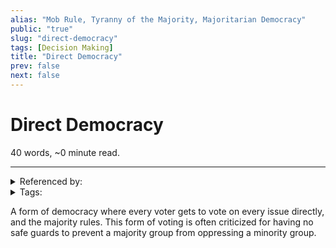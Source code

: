 ```yaml
---
alias: "Mob Rule, Tyranny of the Majority, Majoritarian Democracy"
public: "true"
slug: "direct-democracy"
tags: [Decision Making]
title: "Direct Democracy"
prev: false
next: false
---
```

<script setup>
import { data } from '../../git.data.ts';
import { useData } from 'vitepress';
const pageData = useData();
</script>
<h1 class="p-name">Direct Democracy</h1>
<p>40 words, ~0 minute read. <span v-html="data[`site/${pageData.page.value.relativePath}`]" /></p>
<hr/>

<details><summary>Referenced by:</summary><a href="/garden/consensus-democracy/index.md">Consensus Democracy</a><a href="/garden/decision-making/index.md">Decision Making</a><a href="/garden/gerrymandering/index.md">Gerrymandering</a><a href="/garden/representative-democracy/index.md">Representative Democracy</a></details>

<details><summary>Tags:</summary><a href="/garden/decision-making/index.md">Decision Making</a></details>

A form of democracy where every voter gets to vote on every issue directly, and the majority rules. This form of voting is often criticized for having no safe guards to prevent a majority group from oppressing a minority group.